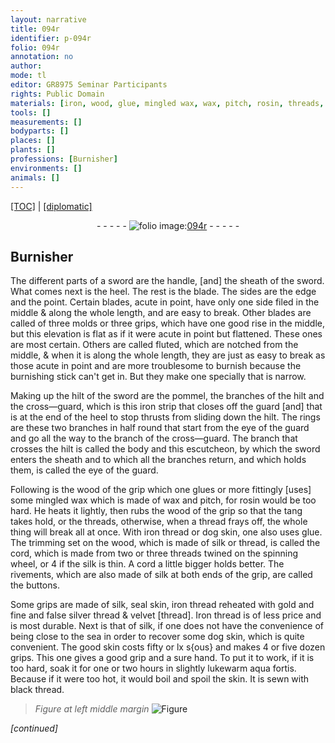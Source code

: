 ```yaml
---
layout: narrative
title: 094r
identifier: p-094r
folio: 094r
annotation: no
author:
mode: tl
editor: GR8975 Seminar Participants
rights: Public Domain
materials: [iron, wood, glue, mingled wax, wax, pitch, rosin, threads, thread, dog skin, silk, seal skin, gold, fine, and false silver, velvet, Iron, skin, slightly lukewarm aqua fortis, black thread]
tools: []
measurements: []
bodyparts: []
places: []
plants: []
professions: [Burnisher]
environments: []
animals: []
---
```


<p><a href="{{ site.baseurl }}/translation/">[TOC]</a> | <a href="{{ site.baseurl }}/_texts/p-094r_tc.md/">[diplomatic]</a></p><div class="folio" align="center">- - - - - <a href="http://gallica.bnf.fr/ark:/12148/btv1b10500001g/f193.image" target="_blank"><img src="https://cu-mkp.github.io/2017-workshop-edition/assets/photo-icon.png" alt="folio image: " style="display:inline-block; margin-bottom:-3px;"/>094r</a> - - - - - </div>  
  

## <span class="pro">Burnisher</span>

 
The different parts of a sword are the handle, [and] the sheath of the sword. What comes next is the heel. The rest is the blade. The sides are the edge and the point. Certain blades, acute in point, have only one side filed in the middle & along the whole length, and are easy to break. Other blades are called of three molds or three grips, which have one good rise in the middle, but this elevation is flat as if it were acute in point but flattened. These ones are most certain. Others are called fluted, which are notched from the middle, & when it is along the whole length, they are just as easy to break as those acute in point and are more troublesome to burnish because the burnishing stick can't get in. But they make one specially that is narrow.
 
Making up the hilt of the sword are the pommel, the branches of the hilt and the cross—guard, which is this <span class="m">iron</span> strip that closes off the guard [and] that is at the end of the heel to stop thrusts from sliding down the hilt. The rings are these two branches in half round that start from the eye of the guard and go all the way to the branch of the cross—guard. The branch that crosses the hilt is called the body and this escutcheon, by which the sword enters the sheath and to which all the branches return, and which holds them, is called the eye of the guard.
 
Following is the <span class="m">wood</span> of the grip which one <span class="m">glue</span>s or more fittingly [uses] some <span class="m">mingled wax</span> which is made of <span class="m">wax</span> and <span class="m">pitch</span>, for <span class="m">rosin</span> would be too hard. He heats it lightly, then rubs the <span class="m">wood</span> of the grip so that the tang takes hold, or the <span class="m">threads</span>, otherwise, when a <span class="m">thread</span> frays off, the whole thing will break all at once. With <span class="m">iron</span> thread or <span class="m">dog skin</span>, one also uses <span class="m">glue</span>. The trimming set on the <span class="m">wood</span>, which is made of <span class="m">silk</span> or <span class="m">thread</span>, is called the cord, which is made from two or three <span class="m">threads</span> twined on the spinning wheel, or 4 if the <span class="m">silk</span> is thin. A cord a little bigger holds better. The rivements, which are also made of <span class="m">silk</span> at both ends of the grip, are called the buttons.
 
Some grips are made of <span class="m">silk</span>, <span class="m">seal skin</span>, <span class="m">iron</span> thread reheated with <span class="m">gold</span> and <span class="m">fine</span> <span class="m">and false silver</span> thread & <span class="m">velvet</span> [thread]. <span class="m">Iron</span> thread is of less price and is most durable. Next is that of <span class="m">silk</span>, if one does not have the convenience of being close to the sea in order to recover some <span class="m">dog skin</span>, which is quite convenient. The good <span class="m">skin</span> costs fifty or lx s{ous} and makes 4 or five dozen grips. This one gives a good grip and a sure hand. To put it to work, if it is too hard, soak it for one or two hours in <span class="m">slightly lukewarm aqua fortis</span>. Because if it were too hot, it would boil and spoil the <span class="m">skin</span>. It is sewn with <span class="m">black thread</span>.
 
> *Figure*
> *at left middle margin*
> <a href="https://drive.google.com/open?id=0B9-oNrvWdlO5YTlFNHRBSVRrOEU" target="_blank"><img src="https://cu-mkp.github.io/GR8975-edition/assets/photo-icon.png" alt="Figure" style="display:inline-block; margin-bottom:-3px;"/></a>
 
*[continued]*
 
